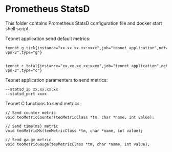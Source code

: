 # Prometheus StatsD

This folder contains Prometheus StatsD configuration file and docker start shell 
script.

Teonet application send default metrics:

    teonet_g_tick{instance="xx.xx.xx.xx:xxxx",job="teonet_application",network="local",peer="teo-vpn-2",type="g"}


    teonet_c_total{instance="xx.xx.xx.xx:xxxx",job="teonet_application",network="local",peer="teo-vpn-2",type="c"}

Teonet application paramenters to send metrics:

    --statsd_ip xx.xx.xx.xx
    --statsd_port xxxx

Teonet C functions to send metrics:

    // Send counter metric
    void teoMetricCounter(teoMetricClass *tm, char *name, int value);

    // Send time(ms) metric
    void teoMetricMs(teoMetricClass *tm, char *name, int value);

    // Send gauge metric
    void teoMetricGauge(teoMetricClass *tm, char *name, int value);
